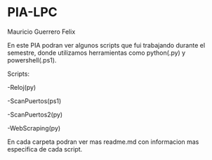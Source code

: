 # PIA-LPC

Mauricio Guerrero Felix 

En este PIA podran ver algunos scripts que fui trabajando durante el semestre, donde utilizamos herramientas como python(.py) y powershell(.ps1).

Scripts:

-Reloj(py)

-ScanPuertos(ps1)

-ScanPuertos2(py)

-WebScraping(py)

En cada carpeta podran ver mas readme.md con informacion mas especifica de cada script.


